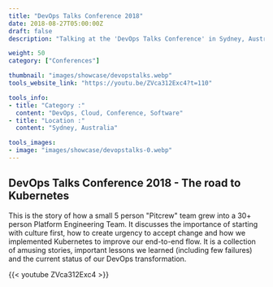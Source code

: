 ```yaml
---
title: "DevOps Talks Conference 2018"
date: 2018-08-27T05:00:00Z
draft: false
description: "Talking at the 'DevOps Talks Conference' in Sydney, Australia 2018"

weight: 50
category: ["Conferences"]

thumbnail: "images/showcase/devopstalks.webp"
tools_website_link: "https://youtu.be/ZVca312Exc4?t=110"

tools_info:
- title: "Category :"
  content: "DevOps, Cloud, Conference, Software"
- title: "Location :"
  content: "Sydney, Australia"

tools_images:
- image: "images/showcase/devopstalks-0.webp"
---
```


## DevOps Talks Conference 2018 - The road to Kubernetes

This is the story of how a small 5 person "Pitcrew" team grew into a 30+ person Platform Engineering Team. It discusses the importance of starting with culture first, how to create urgency to accept change and how we implemented Kubernetes to improve our end-to-end flow. It is a collection of amusing stories, important lessons we learned (including few failures) and the current status of our DevOps transformation.

{{< youtube ZVca312Exc4 >}}
